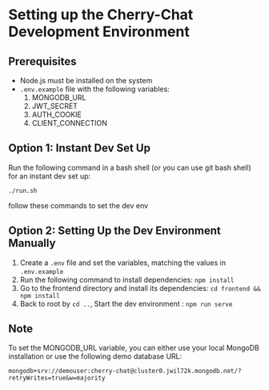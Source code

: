 # Setting up the Cherry-Chat Development Environment

## Prerequisites
- Node.js must be installed on the system
- `.env.example` file with the following variables:
  1. MONGODB_URL
  2. JWT_SECRET 
  3. AUTH_COOKIE 
  4. CLIENT_CONNECTION

## Option 1: Instant Dev Set Up
Run the following command in a bash shell (or you can use git bash shell) for an instant dev set up:

`./run.sh`

follow these commands to set the dev env


## Option 2: Setting Up the Dev Environment Manually
1. Create a `.env` file and set the variables, matching the values in `.env.example`
2. Run the following command to install dependencies: `npm install`
3. Go to the frontend directory and install its dependencies: `cd frontend && npm install`
4. Back to root by `cd ..`, Start the dev environment : `npm run serve` 





## Note
To set the MONGODB_URL variable, you can either use your local MongoDB installation or use the following demo database URL:

`mongodb+srv://demouser:cherry-chat@cluster0.jwil72k.mongodb.net/?retryWrites=true&w=majority`

